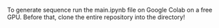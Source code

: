 To generate sequence run the main.ipynb file on Google Colab on a free GPU. Before that, clone the entire repository into the directory!
